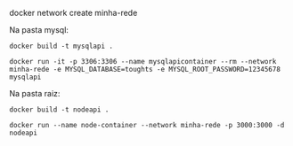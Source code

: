 docker network create minha-rede

Na pasta mysql:

    docker build -t mysqlapi .
    
    docker run -it -p 3306:3306 --name mysqlapicontainer --rm --network minha-rede -e MYSQL_DATABASE=toughts -e MYSQL_ROOT_PASSWORD=12345678 mysqlapi 

Na pasta raiz:

    docker build -t nodeapi . 

    docker run --name node-container --network minha-rede -p 3000:3000 -d nodeapi

    

